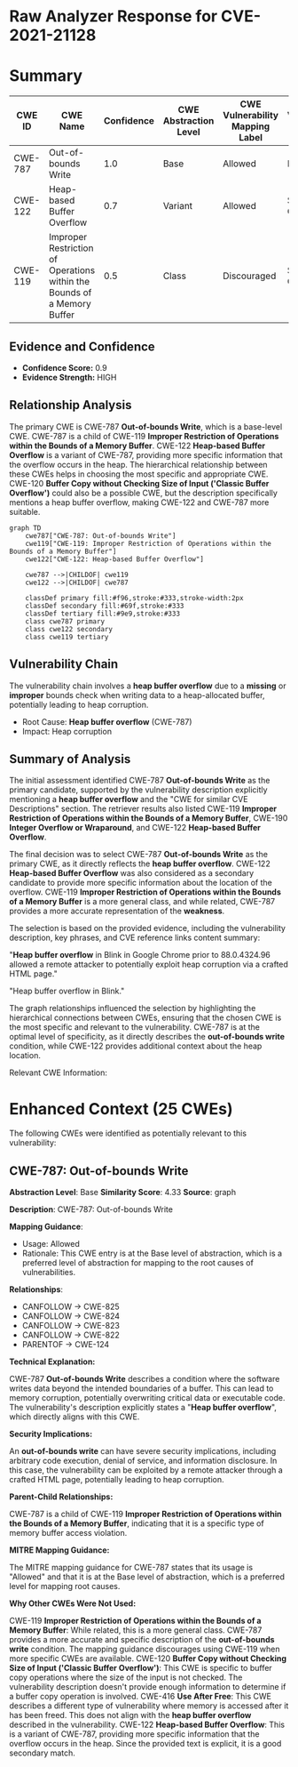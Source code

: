 # Raw Analyzer Response for CVE-2021-21128

# Summary
| CWE ID | CWE Name | Confidence | CWE Abstraction Level | CWE Vulnerability Mapping Label | CWE-Vulnerability Mapping Notes |
|---|---|---|---|---|---|
| CWE-787 | Out-of-bounds Write | 1.0 | Base | Allowed | Primary CWE |
| CWE-122 | Heap-based Buffer Overflow | 0.7 | Variant | Allowed | Secondary Candidate |
| CWE-119 | Improper Restriction of Operations within the Bounds of a Memory Buffer | 0.5 | Class | Discouraged | Secondary Candidate |

## Evidence and Confidence

*   **Confidence Score:** 0.9
*   **Evidence Strength:** HIGH

## Relationship Analysis
The primary CWE is CWE-787 **Out-of-bounds Write**, which is a base-level CWE. CWE-787 is a child of CWE-119 **Improper Restriction of Operations within the Bounds of a Memory Buffer**. CWE-122 **Heap-based Buffer Overflow** is a variant of CWE-787, providing more specific information that the overflow occurs in the heap. The hierarchical relationship between these CWEs helps in choosing the most specific and appropriate CWE. CWE-120 **Buffer Copy without Checking Size of Input ('Classic Buffer Overflow')** could also be a possible CWE, but the description specifically mentions a heap buffer overflow, making CWE-122 and CWE-787 more suitable.

```mermaid
graph TD
    cwe787["CWE-787: Out-of-bounds Write"]
    cwe119["CWE-119: Improper Restriction of Operations within the Bounds of a Memory Buffer"]
    cwe122["CWE-122: Heap-based Buffer Overflow"]
    
    cwe787 -->|CHILDOF| cwe119
    cwe122 -->|CHILDOF| cwe787
    
    classDef primary fill:#f96,stroke:#333,stroke-width:2px
    classDef secondary fill:#69f,stroke:#333
    classDef tertiary fill:#9e9,stroke:#333
    class cwe787 primary
    class cwe122 secondary
    class cwe119 tertiary
```

## Vulnerability Chain
The vulnerability chain involves a **heap buffer overflow** due to a **missing** or **improper** bounds check when writing data to a heap-allocated buffer, potentially leading to heap corruption.
  - Root Cause: **Heap buffer overflow** (CWE-787)
  - Impact: Heap corruption

## Summary of Analysis
The initial assessment identified CWE-787 **Out-of-bounds Write** as the primary candidate, supported by the vulnerability description explicitly mentioning a **heap buffer overflow** and the "CWE for similar CVE Descriptions" section. The retriever results also listed CWE-119 **Improper Restriction of Operations within the Bounds of a Memory Buffer**, CWE-190 **Integer Overflow or Wraparound**, and CWE-122 **Heap-based Buffer Overflow**.

The final decision was to select CWE-787 **Out-of-bounds Write** as the primary CWE, as it directly reflects the **heap buffer overflow**. CWE-122 **Heap-based Buffer Overflow** was also considered as a secondary candidate to provide more specific information about the location of the overflow. CWE-119 **Improper Restriction of Operations within the Bounds of a Memory Buffer** is a more general class, and while related, CWE-787 provides a more accurate representation of the **weakness**.

The selection is based on the provided evidence, including the vulnerability description, key phrases, and CVE reference links content summary:

"**Heap buffer overflow** in Blink in Google Chrome prior to 88.0.4324.96 allowed a remote attacker to potentially exploit heap corruption via a crafted HTML page."

"Heap buffer overflow in Blink."

The graph relationships influenced the selection by highlighting the hierarchical connections between CWEs, ensuring that the chosen CWE is the most specific and relevant to the vulnerability. CWE-787 is at the optimal level of specificity, as it directly describes the **out-of-bounds write** condition, while CWE-122 provides additional context about the heap location.

Relevant CWE Information:

# Enhanced Context (25 CWEs)
The following CWEs were identified as potentially relevant to this vulnerability:

## CWE-787: Out-of-bounds Write
**Abstraction Level**: Base
**Similarity Score**: 4.33
**Source**: graph

**Description**:
CWE-787: Out-of-bounds Write

**Mapping Guidance**:
- Usage: Allowed
- Rationale: This CWE entry is at the Base level of abstraction, which is a preferred level of abstraction for mapping to the root causes of vulnerabilities.

**Relationships**:
- CANFOLLOW -> CWE-825
- CANFOLLOW -> CWE-824
- CANFOLLOW -> CWE-823
- CANFOLLOW -> CWE-822
- PARENTOF -> CWE-124

**Technical Explanation:**

CWE-787 **Out-of-bounds Write** describes a condition where the software writes data beyond the intended boundaries of a buffer. This can lead to memory corruption, potentially overwriting critical data or executable code. The vulnerability's description explicitly states a "**Heap buffer overflow**", which directly aligns with this CWE.

**Security Implications:**

An **out-of-bounds write** can have severe security implications, including arbitrary code execution, denial of service, and information disclosure. In this case, the vulnerability can be exploited by a remote attacker through a crafted HTML page, potentially leading to heap corruption.

**Parent-Child Relationships:**

CWE-787 is a child of CWE-119 **Improper Restriction of Operations within the Bounds of a Memory Buffer**, indicating that it is a specific type of memory buffer access violation.

**MITRE Mapping Guidance:**

The MITRE mapping guidance for CWE-787 states that its usage is "Allowed" and that it is at the Base level of abstraction, which is a preferred level for mapping root causes.

**Why Other CWEs Were Not Used:**

CWE-119 **Improper Restriction of Operations within the Bounds of a Memory Buffer**: While related, this is a more general class. CWE-787 provides a more accurate and specific description of the **out-of-bounds write** condition. The mapping guidance discourages using CWE-119 when more specific CWEs are available.
CWE-120 **Buffer Copy without Checking Size of Input ('Classic Buffer Overflow')**: This CWE is specific to buffer copy operations where the size of the input is not checked. The vulnerability description doesn't provide enough information to determine if a buffer copy operation is involved.
CWE-416 **Use After Free**: This CWE describes a different type of vulnerability where memory is accessed after it has been freed. This does not align with the **heap buffer overflow** described in the vulnerability.
CWE-122 **Heap-based Buffer Overflow**: This is a variant of CWE-787, providing more specific information that the overflow occurs in the heap. Since the provided text is explicit, it is a good secondary match.